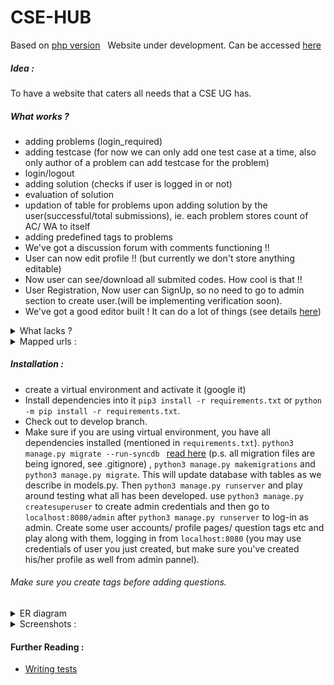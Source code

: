 # CSE-HUB

Based on [php version](https://github.com/harshraj22/contest) &nbsp; Website under development. Can be accessed [here](https://harshraj22.pythonanywhere.com/)

##### Idea :
To have a website that caters all needs that a CSE UG has.

##### What works ?

* adding problems (login_required)
* adding testcase (for now we can only add one test case at a time, also only author of a problem can add testcase for the problem)
* login/logout
* adding solution (checks if user is logged in or not)
* evaluation of solution
* updation of table for problems upon adding solution by the user(successful/total submissions), ie. each problem stores count of AC/ WA to itself
* adding predefined tags to problems
* We've got a discussion forum with comments functioning !!
* User can now edit profile !! (but currently we don't store anything editable)
* Now user can see/download all submited codes. How cool is that !!
* User Registration, Now user can SignUp, so no need to go to admin section to create user.(will be implementing verification soon).
* We've got a good editor built ! It can do a lot of things (see details [here](https://github.com/harshraj22/CSE_HUB/pull/57))

<details>
<summary> What lacks ? </summary>

* Only mode of submission is through file upload
* No work is done for creating a contest
* frontend for various pages
* Editing of: problem/ added testcase
</details>

<details>
<summary> Mapped urls :</summary>

* ```admin/```
* ```''```
* ```profile/<username>```
* ```profile/<username>/edit```
* ```problems/add```
* ```problems/display/<int:problem_id>```
* ```problems/add/testcase```
* ```problems/submit/<int:problem_id>```
* ```submit/<int:id>/```
* ```submissions/<str:username>/```
* ```submissions/<str:username>/view/<int:id>/```
* ```submissions/download/<int:id>/```
* ```problems```
* ```login```
* ```logout```
* ```forum```
* ```forum/post/<int:post_id>/```
* ```editor/```
</details>

##### Installation :

* create a virtual environment and activate it (google it)
* Install dependencies into it ```pip3 install -r requirements.txt``` or ```python -m pip install -r requirements.txt```.
* Check out to develop branch.
* Make sure if you are using virtual environment, you have all dependencies installed (mentioned in ```requirements.txt```). ```python3 manage.py migrate --run-syncdb ``` [read here](https://stackoverflow.com/a/37799885/10127204) (p.s. all migration files are being ignored, see .gitignore) , ```python3 manage.py makemigrations``` and ```python3 manage.py migrate```. This will update database with tables as we describe in models.py. Then ```python3 manage.py runserver``` and play around testing what all has been developed.
use ```python3 manage.py createsuperuser``` to create admin credentials and then go to ```localhost:8080/admin``` after ```python3 manage.py runserver``` to log-in as admin. Create some user accounts/ profile pages/ question tags etc and play along with them, logging in from ```localhost:8080``` (you may use credentials of user you just created, but make sure you've created his/her profile as well from admin pannel).
###### Make sure you create tags before adding questions.

<details>
  <summary> ER diagram </summary>
  <img src="https://user-images.githubusercontent.com/46635452/99381606-56988e80-28f1-11eb-9f04-16f83ba68df0.png" alt="Entity Relationship Diagram"></img>
  <img src="![SingleLownda](https://user-images.githubusercontent.com/46635452/99569482-b167de00-29f6-11eb-919b-b667ee039450.png)" alt="Execution flow"> </img>
</details>


<details>
  <summary> Screenshots : </summary>
    <img src="https://user-images.githubusercontent.com/46635452/78997198-b2cd5000-7b63-11ea-9a2a-6942958f3ed8.png" alt="user profile"></img>
    <img src="https://user-images.githubusercontent.com/46635452/78997236-ca0c3d80-7b63-11ea-835d-ecfcd8d53fd5.png" alt="proble statement"></img>
    <img src="https://user-images.githubusercontent.com/46635452/78996997-6bdf5a80-7b63-11ea-972f-25a303eeaf90.png" alt="submission code"></img>
    <img src="https://user-images.githubusercontent.com/46635452/78996675-b3b1b200-7b62-11ea-8032-68bd97240ef6.png" alt="new post"></img>
    <img src="https://user-images.githubusercontent.com/46635452/78400079-ae5ce080-7613-11ea-8394-f35e26adb7b1.png" alt="code editor"></img>

</details>

#### Further Reading :
* [Writing tests](https://developer.mozilla.org/en-US/docs/Learn/Server-side/Django/Testing)
